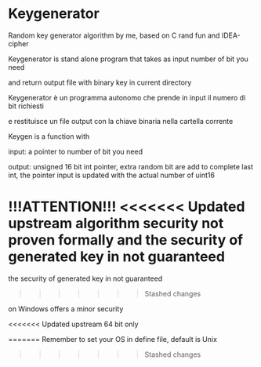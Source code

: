 Keygenerator
============

Random key generator algorithm by me, based on C rand fun and IDEA-cipher

Keygenerator is stand alone program that takes as input number of bit you need

and return output file with binary key in current directory

Keygenerator è un programma autonomo che prende in input il numero di bit richiesti 

e restituisce un file output con la chiave binaria nella cartella corrente

Keygen is a function with

input:  a pointer to number of bit you need

output: unsigned 16 bit int pointer, extra random bit are add to complete last int, the pointer input is updated with the actual number of uint16

!!!ATTENTION!!!
<<<<<<< Updated upstream
algorithm security not proven formally and the security of generated key in not guaranteed
=======
the security of generated key in not guaranteed
>>>>>>> Stashed changes

on Windows offers a minor security

<<<<<<< Updated upstream
64 bit only

=======
Remember to set your OS in define file, default is Unix
>>>>>>> Stashed changes
